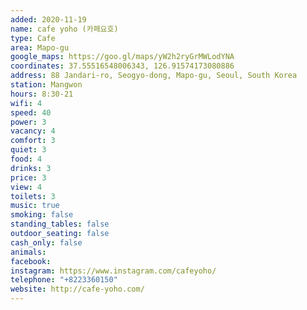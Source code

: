 ```yaml
---
added: 2020-11-19
name: cafe yoho (카페요호)
type: Cafe
area: Mapo-gu
google_maps: https://goo.gl/maps/yW2h2ryGrMWLodYNA
coordinates: 37.55516548006343, 126.91574173080886
address: 88 Jandari-ro, Seogyo-dong, Mapo-gu, Seoul, South Korea
station: Mangwon
hours: 8:30-21
wifi: 4
speed: 40
power: 3
vacancy: 4
comfort: 3
quiet: 3
food: 4
drinks: 3
price: 3
view: 4
toilets: 3
music: true
smoking: false
standing_tables: false
outdoor_seating: false
cash_only: false
animals: 
facebook: 
instagram: https://www.instagram.com/cafeyoho/
telephone: "+8223360150"
website: http://cafe-yoho.com/
---
```

